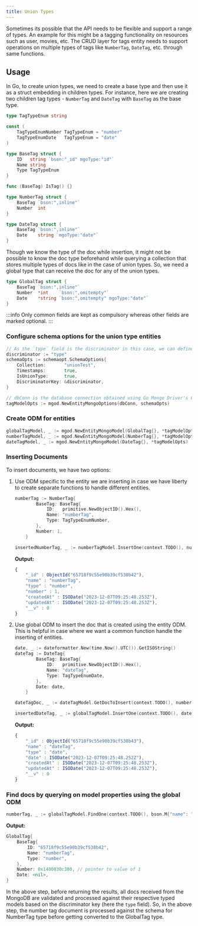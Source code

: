 ```yaml
---
title: Union Types
---
```


Sometimes its possible that the API needs to be flexible and support a range of types. An example for this might be a tagging functionality on resources such as user, movies, etc. The CRUD layer for tags entity needs to support operations on multiple types of tags like `NumberTag`, `DateTag`, etc. through same functions.

## Usage

In Go, to create union types, we need to create a base type and then use it as a struct embedding in children types. For instance, here we are creating two children tag types - `NumberTag` and `DateTag` with `BaseTag` as the base type.

```go
type TagTypeEnum string

const (
	TagTypeEnumNumber TagTypeEnum = "number"
	TagTypeEnumDate   TagTypeEnum = "date"
)

type BaseTag struct {
	ID   string `bson:"_id" mgoType:"id"`
	Name string
	Type TagTypeEnum
}

func (BaseTag) IsTag() {}

type NumberTag struct {
	BaseTag `bson:",inline"`
	Number  int
}

type DateTag struct {
	BaseTag `bson:",inline"`
	Date    string `mgoType:"date"`
}
```

Though we know the type of the doc while insertion, it might not be possible to know the doc type beforehand while querying a collection that stores multiple types of docs like in the case of union types. So, we need a global type that can receive the doc for any of the union types.

```go
type GlobalTag struct {
	BaseTag `bson:",inline"`
	Number  *int    `bson:",omitempty"`
	Date    *string `bson:",omitempty" mgoType:"date"`
}
```

:::info
Only common fields are kept as compulsory whereas other fields are marked optional.
:::

### Configure schema options for the union type entities

```go
// As the `type` field is the discriminator in this case, we can define the DiscriminatorKey rather than relying on auto creation of `__t` field.
discriminator := "type"
schemaOpts := schemaopt.SchemaOptions{
	Collection:       "unionTest",
	Timestamps:       true,
	IsUnionType:      true,
	DiscriminatorKey: &discriminator,
}

// dbConn is the database connection obtained using Go Mongo Driver's Connect method.
tagModelOpts := mgod.NewEntityMongoOptions(dbConn, schemaOpts)
```

### Create ODM for entities

```go
globalTagModel, _ := mgod.NewEntityMongoModel(GlobalTag{}, *tagModelOpts)
numberTagModel, _ := mgod.NewEntityMongoModel(NumberTag{}, *tagModelOpts)
dateTagModel, _ := mgod.NewEntityMongoModel(DateTag{}, *tagModelOpts)
```

### Inserting Documents

To insert documents, we have two options:

1. Use ODM specific to the entity we are inserting in case we have liberty to create separate functions to handle different entities.

	```go
	numberTag := NumberTag{
			BaseTag: BaseTag{
				ID:   primitive.NewObjectID().Hex(),
				Name: "numberTag",
				Type: TagTypeEnumNumber,
			},
			Number: 1,
		}

	insertedNumberTag, _ := numberTagModel.InsertOne(context.TODO(), numberTag)
	```

	**Output:**

	```js
	{
		"_id" : ObjectId("65718f9c55e90b39cf538b42"),
		"name" : "numberTag",
		"type" : "number",
		"number" : 1,
		"createdAt" : ISODate("2023-12-07T09:25:48.253Z"),
		"updatedAt" : ISODate("2023-12-07T09:25:48.253Z"),
		"__v" : 0
	}
	```

2. Use global ODM to insert the doc that is created using the entity ODM. This is helpful in case where we want a common function handle the inserting of entities.

	```go
	date, _ := dateformatter.New(time.Now().UTC()).GetISOString()
	dateTag := DateTag{
			BaseTag: BaseTag{
				ID:   primitive.NewObjectID().Hex(),
				Name: "dateTag",
				Type: TagTypeEnumDate,
			},
			Date: date,
		}

	dateTagDoc, _ := dateTagModel.GetDocToInsert(context.TODO(), numberTag)

	insertedDateTag, _ := globalTagModel.InsertOne(context.TODO(), dateTagDoc)
	```

	**Output:**

	```js
	{
		"_id" : ObjectId("65718f9c55e90b39cf538b43"),
		"name" : "dateTag",
		"type" : "date",
		"date" : ISODate("2023-12-07T09:25:48.252Z"),
		"createdAt" : ISODate("2023-12-07T09:25:48.253Z"),
		"updatedAt" : ISODate("2023-12-07T09:25:48.253Z"),
		"__v" : 0
	}
	```

### Find docs by querying on model properties using the global ODM

```go
numberTag, _ := globalTagModel.FindOne(context.TODO(), bson.M{"name": "numberTag"})
```

**Output:**

```go
GlobalTag{
	BaseTag{
		ID: "65718f9c55e90b39cf538b42",
		Name: "numberTag",
		Type: "number",
	},
	Number: 0x1400030c380, // pointer to value of 1
	Date: <nil>,
}
```

In the above step, before returning the results, all docs received from the MongoDB are validated and processed against their respective typed models based on the discriminator key (here the `type` field). So, in the above step, the number tag document is processed against the schema for NumberTag type before getting converted to the GlobalTag type.
